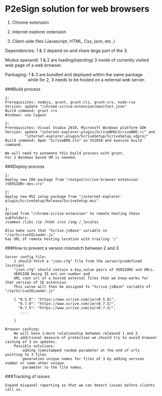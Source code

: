 
P2eSign solution for web browsers
=================================
  1. Chrome extension
  
  2. Internet explorer extension
  
  3. Client-side files (Javascript, HTML, Css, json, etc..)
  
Dependencies:   1 & 2 depend on and share large part of the 3.

Modus operandi: 1 & 2 are loading(injecting) 3 inside of currently visited web page of a web browser.

Packaging:      1 & 3 are bundled and deployed within the same package<BR>
&nbsp;&nbsp;&nbsp;&nbsp;&nbsp;&nbsp;&nbsp;&nbsp;&nbsp;&nbsp;&nbsp;&nbsp;&nbsp;&nbsp;&nbsp;&nbsp;&nbsp;&nbsp;
while for 2, 3 needs to be hosted on a external web server.



###Build process

    1:
    Prerequisites: nodejs, grunt, grunt-cli, grunt-crx, node-rsa
    Version: update "/chrome-scrive-extension/manifest.json"
    Build command: grunt crx
    Windows: use Cygwin
    
    2:
    Prerequisites: Visual Studio 2010, Microsoft Windows platform SDK
    Version: update "internet-explorer-plugin/ScriveBHO/ScriveBHO.rc" and
             "internet-explorer-plugin/ScriveSetup/ScriveSetup.vdproj"
    Build command: Open "ScriveBHO.sln" in VS2010 and execute build command.

    We will need to automate this build process with grunt.
    For 2 Windows based VM is needed.


###Deploy process

    1:
    Deploy new CRX package from "/output/scrive-browser-extension-<VERSION>-dev.crx"

    2:
    Deploy new MSI setup package from "/internet-explorer-plugin/ScriveSetup/Release/ScriveSetup.msi"

    3:
    Upload from "/chrome-scrive-extension" to remote hosting these subfolders:
    /common /libs /ie /html /css /img /_locales

    Also make sure that "Scrive.jsBase" variable in "/ie/ScriveIELoader.js" 
    has URL of remote hosting location with trailing '/'


###How to prevent a version mismatch between 2 and 3

    Server config file:
        2 should fetch a "json.cfg" file from the server(predefined location)
        "json.cfg" should contain a key,value pairs of VERSIONS and URLs.
        VERSION being IE ext.ver.number and
        URL root url of a hosted external files that we know works for that version of IE extension.
        This value will then be assigned to "Scrive.jsBase" variable of "/ie/ScriveIELoader.js"

        { "0.5.0": "https://www.scrive.com/ie/v0.5.0/",
          "0.7.0": "https://www.scrive.com/ie/v0.7.5/",
          "0.7.5": "https://www.scrive.com/ie/v0.7.5/",
           ....

        }
        
    Browser caching:
        We will have 1:more relationship between released 1 and 3.
        As additional measure of protection we should try to avoid browser caching of 3 on updates.
        Possible solutions:
            adding timestamped random parameter at the end of urls pointing to 3 files
            generation unique names for files of 3 by adding version number or some other unique 
            parameter to the file names.



###Tracking of issues

    Expand mixpanel reporting so that we can detect issues before clients call us.




